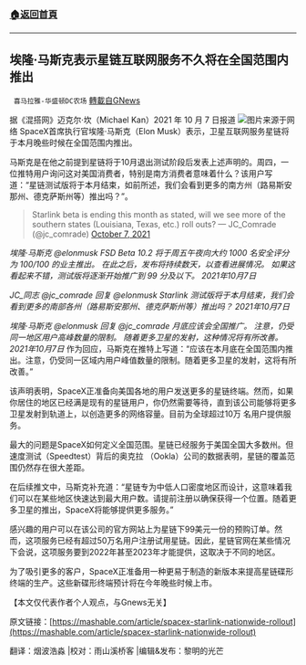 ###  [:house:返回首頁](https://github.com/ourhimalayas/txt)
---


## 埃隆·马斯克表示星链互联网服务不久将在全国范围内推出
` 喜马拉雅-华盛顿DC农场` [轉載自GNews](https://gnews.org/zh-hans/1580542/)

据《混搭网》迈克尔·坎（Michael Kan）2021 年 10 月 7 日报道
![](https://assets.gnews.org/wp-content/uploads/2021/10/Picture1-2.png)图片来源于网络
SpaceX首席执行官埃隆·马斯克（Elon Musk）表示，卫星互联网服务星链将于本月晚些时候在全国范围内推出。

马斯克是在他之前提到星链将于10月退出测试阶段后发表上述声明的。周四，一位推特用户询问这对美国消费者，特别是南方消费者意味着什么？该用户写道：“星链测试版将于本月结束，如前所述，我们会看到更多的南方州（路易斯安那州、德克萨斯州等）推出吗？”。



> Starlink beta is ending this month as stated, will we see more of the southern states (Louisiana, Texas, etc.) roll outs?
> — JC\_Comrade (@jc\_comrade) [October 7, 2021](https://twitter.com/jc_comrade/status/1446108729816977424?ref_src=twsrc%5Etfw)


*埃隆·马斯克 @elonmusk*
*FSD Beta 10.2 将于周五午夜向大约 1000 名安全评分为 100/100 的业主推出。*
*在此之后，发布将持续数天，以查看进展情况。*
*如果这看起来不错，测试版将逐渐开始推广到 99 分及以下。*
*2021年10月7日*
 
*JC\_同志 @jc\_comrade*
*回复 @elonmusk Starlink 测试版将于本月结束，我们会看到更多的南部各州（路易斯安那州、德克萨斯州等）推出吗？*
*2021年10月7日*
 
*埃隆·马斯克 @elonmusk*
*回复 @jc\_comrade 月底应该会全国推广。 注意，仍受同一地区用户高峰数量的限制。*
*随着更多卫星的发射，这种情况将有所改善。*
*2021年10月7日*
作为回应，马斯克在推特上写道：“应该在本月底在全国范围内推出。注意，仍受同一区域内用户峰值数量的限制。随着更多卫星的发射，这将有所改善。”

该声明表明，SpaceX正准备向美国各地的用户发送更多的星链终端。然而，如果你居住的地区已经满是现有的星链用户，你仍然需要等待，直到该公司能够将更多卫星发射到轨道上，以创造更多的网络容量。目前为全球超过10万 名用户提供服务。

最大的问题是SpaceX如何定义全国范围。星链已经服务于美国全国大多数州。但速度测试（Speedtest）背后的奥克拉 （Ookla）公司的数据表明，星链的覆盖范围仍然存在很大差距。

在后续推文中，马斯克补充道：“星链专为中低人口密度地区而设计，这意味着我们可以在某些地区快速达到最大用户数。请提前注册以确保获得一个位置。随着更多卫星的推出，SpaceX将能够提供更多服务。”

感兴趣的用户可以在该公司的官方网站上为星链下99美元一份的预购订单。然而，这项服务已经有超过50万名用户注册试用星链。因此，星链官网在某些情况下会说，这项服务要到2022年甚至2023年才能提供，这取决于不同的地区。

为了吸引更多的客户，SpaceX正准备用一种更易于制造的新版本来提高星链碟形终端的生产。这些新碟形终端预计将在今年晚些时候上市。

【本文仅代表作者个人观点，与Gnews无关】

原文链接：[https://mashable.com/article/spacex-starlink-nationwide-rollout](https://mashable.com/article/spacex-starlink-nationwide-rollout)

翻译：烟波浩淼 |校对：雨山溪桥客 |编辑&发布：黎明的光芒
